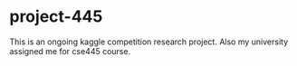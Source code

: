 # project-445
This is an ongoing kaggle competition research project. Also my university assigned me for cse445 course.

